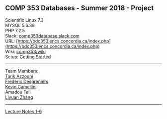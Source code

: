 ## COMP 353 Databases - Summer 2018 - Project   
Scientific Linux 7.3  
MYSQL 5.6.39  
PHP 7.2.5  
Slack: [comp353database.slack.com](comp353database.slack.com)  
URL: [https://bdc353.encs.concordia.ca/index.php](https://bdc353.encs.concordia.ca/index.php)  
Wiki: [comp353/wiki](https://github.com/kcamcam/comp353/wiki)  
Setup: [Getting Started](https://github.com/kcamcam/comp353/wiki/Getting-Started)  

------  
Team Members:  
[Tarik Azzouni](github.com/TarikAzz)  
[Frederic Desgreniers](github.com/FredericDesgreniers)  
[Kevin Camellini](github.com/kcamcam)  
Amadou Fall  
[Liyuan Zhang](github.com/Swallow666)  

------

[Lecture Notes 1-6](https://kcamel.com/comp353/Lecture%20Notes)
